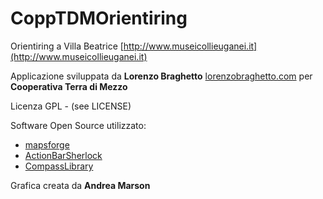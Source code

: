 CoppTDMOrientiring
===============

Orientiring a Villa Beatrice [http://www.museicollieuganei.it](http://www.museicollieuganei.it)

Applicazione sviluppata da **Lorenzo Braghetto** [lorenzobraghetto.com](http://lorenzobraghetto.com) per **Cooperativa Terra di Mezzo**

Licenza GPL - (see LICENSE)


Software Open Source utilizzato:
- [mapsforge](https://code.google.com/p/mapsforge/)
- [ActionBarSherlock](https://github.com/JakeWharton/ActionBarSherlock)
- [CompassLibrary](https://github.com/monossido/CompassLibrary)

Grafica creata da **Andrea Marson**
